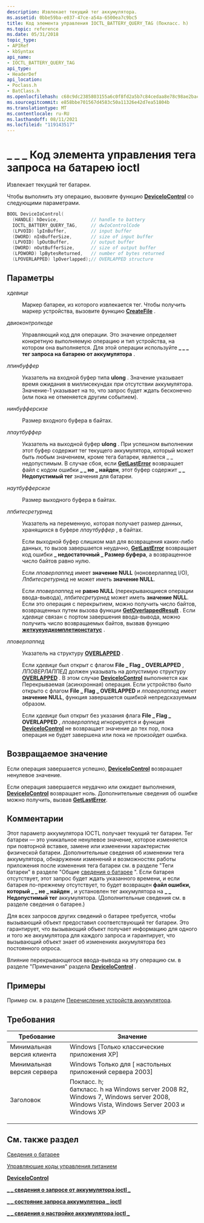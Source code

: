 ```yaml
---
description: Извлекает текущий тег аккумулятора.
ms.assetid: 0bbe59ba-e037-47ce-a54a-6500ea7c9bc5
title: Код элемента управления IOCTL_BATTERY_QUERY_TAG (Покласс. h)
ms.topic: reference
ms.date: 05/31/2018
topic_type:
- APIRef
- kbSyntax
api_name:
- IOCTL_BATTERY_QUERY_TAG
api_type:
- HeaderDef
api_location:
- Poclass.h
- BatClass.h
ms.openlocfilehash: c68c9dc2385803155a6c0f8fd2a5b7c84cedaa8e78c98ae2baca6909104e7315
ms.sourcegitcommit: e858bbe701567d4583c50a11326e42d7ea51804b
ms.translationtype: MT
ms.contentlocale: ru-RU
ms.lasthandoff: 08/11/2021
ms.locfileid: "119143517"
---
```

# <a name="ioctl_battery_query_tag-control-code"></a>\_ \_ \_ Код элемента управления тега запроса на батарею ioctl

Извлекает текущий тег батареи.

Чтобы выполнить эту операцию, вызовите функцию [**DeviceIoControl**](/windows/desktop/api/ioapiset/nf-ioapiset-deviceiocontrol) со следующими параметрами.


```C++
BOOL DeviceIoControl(
  (HANDLE) hDevice,            // handle to battery
  IOCTL_BATTERY_QUERY_TAG,     // dwIoControlCode
  (LPVOID) lpInBuffer,         // input buffer
  (DWORD) nInBufferSize,       // size of input buffer
  (LPVOID) lpOutBuffer,        // output buffer
  (DWORD) nOutBufferSize,      // size of output buffer
  (LPDWORD) lpBytesReturned,   // number of bytes returned
  (LPOVERLAPPED) lpOverlapped);// OVERLAPPED structure
```



## <a name="parameters"></a>Параметры

<dl> <dt>

*хдевице* 
</dt> <dd>

Маркер батареи, из которого извлекается тег. Чтобы получить маркер устройства, вызовите функцию [**CreateFile**](/windows/desktop/api/fileapi/nf-fileapi-createfilea) .

</dd> <dt>

*двиоконтролкоде* 
</dt> <dd>

Управляющий код для операции. Это значение определяет конкретную выполняемую операцию и тип устройства, на котором она выполняется. Для этой операции используйте **\_ \_ \_ тег запроса на батарею от аккумулятора** .

</dd> <dt>

*лпинбуффер* 
</dt> <dd>

Указатель на входной буфер типа **ulong** . Значение указывает время ожидания в миллисекундах при отсутствии аккумулятора. Значение-1 указывает на то, что запрос будет ждать бесконечно (или пока не отменяется другим событием).

</dd> <dt>

*нинбуфферсизе* 
</dt> <dd>

Размер входного буфера в байтах.

</dd> <dt>

*лпаутбуффер* 
</dt> <dd>

Указатель на выходной буфер **ulong** . При успешном выполнении этот буфер содержит тег текущего аккумулятора, который может быть любым значением, кроме тега батареи, является \_ \_ недопустимым. В случае сбоя, если [**GetLastError**](/windows/desktop/api/errhandlingapi/nf-errhandlingapi-getlasterror) возвращает файл с кодом ошибки **\_ \_ не \_ найден**, этот буфер содержит **\_ \_ Недопустимый тег** значения для батареи.

</dd> <dt>

*наутбуфферсизе* 
</dt> <dd>

Размер выходного буфера в байтах.

</dd> <dt>

*лпбитесретурнед* 
</dt> <dd>

Указатель на переменную, которая получает размер данных, хранящихся в буфере *лпаутбуффер* , в байтах.

Если выходной буфер слишком мал для возвращения каких-либо данных, то вызов завершается неудачно, [**GetLastError**](/windows/desktop/api/errhandlingapi/nf-errhandlingapi-getlasterror) возвращает код ошибки **\_ недостаточный \_ Размер буфера**, а возвращенное число байтов равно нулю.

Если *лповерлаппед* имеет **значение NULL** (ноноверлаппед I/O), *Лпбитесретурнед* не может иметь **значение NULL**.

Если *лповерлаппед* не **равно NULL** (перекрывающиеся операции ввода-вывода), *лпбитесретурнед* может иметь **значение NULL**. Если это операция с перекрытием, можно получить число байтов, возвращенных путем вызова функции [**GetOverlappedResult**](/windows/desktop/api/ioapiset/nf-ioapiset-getoverlappedresult) . Если *хдевице* связан с портом завершения ввода-вывода, можно получить число возвращаемых байтов, вызвав функцию [**жеткуеуедкомплетионстатус**](/windows/desktop/api/ioapiset/nf-ioapiset-getqueuedcompletionstatus) .

</dd> <dt>

*лповерлаппед* 
</dt> <dd>

Указатель на структуру [**OVERLAPPED**](/windows/desktop/api/minwinbase/ns-minwinbase-overlapped) .

Если *хдевице* был открыт с флагом **File \_ Flag \_ OVERLAPPED** , *ЛПОВЕРЛАППЕД* должен указывать на допустимую структуру [**OVERLAPPED**](/windows/desktop/api/minwinbase/ns-minwinbase-overlapped) . В этом случае [**DeviceIoControl**](/windows/desktop/api/ioapiset/nf-ioapiset-deviceiocontrol) выполняется как Перекрываемая (асинхронная) операция. Если устройство было открыто с флагом **File \_ Flag \_ OVERLAPPED** и *лповерлаппед* имеет **значение NULL**, функция завершается ошибкой непредсказуемым образом.

Если *хдевице* был открыт без указания флага **File \_ Flag \_ OVERLAPPED** , *лповерлаппед* игнорируется и функция [**DeviceIoControl**](/windows/desktop/api/ioapiset/nf-ioapiset-deviceiocontrol) не возвращает значение до тех пор, пока операция не будет завершена или пока не произойдет ошибка.

</dd> </dl>

## <a name="return-value"></a>Возвращаемое значение

Если операция завершается успешно, [**DeviceIoControl**](/windows/desktop/api/ioapiset/nf-ioapiset-deviceiocontrol) возвращает ненулевое значение.

Если операция завершается неудачно или ожидает выполнения, [**DeviceIoControl**](/windows/desktop/api/ioapiset/nf-ioapiset-deviceiocontrol) возвращает ноль. Дополнительные сведения об ошибке можно получить, вызвав [**GetLastError**](/windows/desktop/api/errhandlingapi/nf-errhandlingapi-getlasterror).

## <a name="remarks"></a>Комментарии

Этот параметр аккумулятора IOCTL получает текущий тег батареи. Тег батареи — это уникальное ненулевое значение, которое изменяется при повторной вставке, замене или изменении характеристик физической батареи. Дополнительные сведения об изменении тега аккумулятора, обнаружении изменений и возможностях работы приложения после изменения тега батареи см. в разделе "Теги батареи" в разделе "Общие [сведения о батарее](battery-information.md) ". Если батарея отсутствует, этот запрос будет ждать указанного времени, и если батарея по-прежнему отсутствует, то будет возвращен **файл ошибки, который \_ \_ не \_ найден** , и установлен тег аккумулятора на **\_ \_ Недопустимый тег** аккумулятора. (Дополнительные сведения см. в разделе сведения о батарее.)

Для всех запросов других сведений о батарее требуется, чтобы вызывающий объект предоставил соответствующий тег батареи. Это гарантирует, что вызывающий объект получает информацию для одного и того же аккумулятора для каждого запроса и гарантирует, что вызывающий объект знает об изменениях аккумулятора без постоянного опроса.

Влияние перекрывающегося ввода-вывода на эту операцию см. в разделе "Примечания" раздела [**DeviceIoControl**](/windows/desktop/api/ioapiset/nf-ioapiset-deviceiocontrol) .

## <a name="examples"></a>Примеры

Пример см. в разделе [Перечисление устройств аккумулятора](enumerating-battery-devices.md).

## <a name="requirements"></a>Требования



| Требование | Значение |
|-------------------------------------|---------------------------------------------------------------------------------------------------------------------------------------------------------------------------------------------------------------------------------------------------------------------|
| Минимальная версия клиента<br/> | Windows \[Только классические приложения XP\]<br/>                                                                                                                                                                                                                         |
| Минимальная версия сервера<br/> | Windows Только для \[ настольных приложений сервера 2003\]<br/>                                                                                                                                                                                                                |
| Заголовок<br/>                   | <dl> <dt>Покласс. h;</dt> <dt>баткласс. h на Windows server 2008 R2, Windows 7, Windows server 2008, Windows Vista, Windows Server 2003 и Windows XP</dt> </dl> |



## <a name="see-also"></a>См. также раздел

<dl> <dt>

[Сведения о батарее](battery-information.md)
</dt> <dt>

[Управляющие коды управления питанием](power-management-control-codes.md)
</dt> <dt>

[**DeviceIoControl**](/windows/desktop/api/ioapiset/nf-ioapiset-deviceiocontrol)
</dt> <dt>

[**\_ \_ сведения о запросе от аккумулятора ioctl \_**](ioctl-battery-query-information.md)
</dt> <dt>

[**\_ \_ состояние запроса аккумулятора \_ ioctl**](ioctl-battery-query-status.md)
</dt> <dt>

[**\_ \_ сведения о настройке аккумулятора ioctl \_**](ioctl-battery-set-information.md)
</dt> </dl>

 

